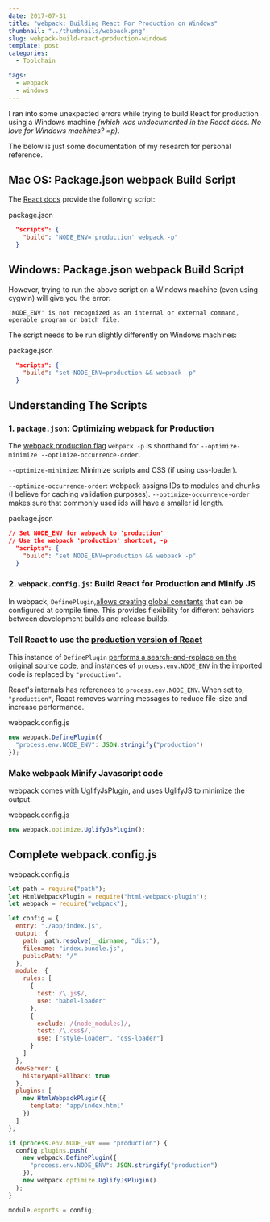 ```yaml
---
date: 2017-07-31
title: "webpack: Building React For Production on Windows"
thumbnail: "../thumbnails/webpack.png"
slug: webpack-build-react-production-windows
template: post
categories:
  - Toolchain

tags:
  - webpack
  - windows
---
```


I ran into some unexpected errors while trying to build React for production using a Windows machine _(which was undocumented in the React docs. No love for Windows machines? =p)_.

The below is just some documentation of my research for personal reference.

## Mac OS: Package.json webpack Build Script

The <a href='https://facebook.github.io/react/docs/optimizing-performance.html#webpack' target='_blank'>React docs</a> provide the following script:

<div class="filename">package.json</div>

```json
  "scripts": {
    "build": "NODE_ENV='production' webpack -p"
  }
```

## Windows: Package.json webpack Build Script

However, trying to run the above script on a Windows machine (even using cygwin) will give you the error:

```terminal
'NODE_ENV' is not recognized as an internal or external command, operable program or batch file.
```

The script needs to be run slightly differently on Windows machines:

<div class="filename">package.json</div>

```json
  "scripts": {
    "build": "set NODE_ENV=production && webpack -p"
  }
```

## Understanding The Scripts

### 1. `package.json`: Optimizing webpack for Production

The <a href='https://webpack.github.io/docs/cli.html#production-shortcut-p' target='_blank'>webpack production flag</a> `webpack -p` is shorthand for `--optimize-minimize --optimize-occurrence-order`.

`--optimize-minimize`: Minimize scripts and CSS (if using css-loader).

`--optimize-occurrence-order`: webpack assigns IDs to modules and chunks (I believe for caching validation purposes). `--optimize-occurrence-order` makes sure that commonly used ids will have a smaller id length.

<div class="filename">package.json</div>

```json
// Set NODE_ENV for webpack to 'production'
// Use the webpack 'production' shortcut, -p
  "scripts": {
    "build": "set NODE_ENV=production && webpack -p"
  }
```

### 2. `webpack.config.js`: Build React for Production and Minify JS

In webpack, `DefinePlugin`,<a href='https://webpack.js.org/plugins/define-plugin/' target='_blank'>allows creating global constants</a> that can be configured at compile time. This provides flexibility for different behaviors between development builds and release builds.

### Tell React to use the <a href='https://facebook.github.io/react/docs/optimizing-performance.html' target='_blank'>production version of React</a>

This instance of `DefinePlugin` <a href='https://webpack.js.org/guides/production/#node-environment-variable' target='_blank'>performs a search-and-replace on the original source code</a>, and instances of `process.env.NODE_ENV` in the imported code is replaced by `"production"`.

React's internals has references to `process.env.NODE_ENV`. When set to, `"production"`, React removes warning messages to reduce file-size and increase performance.

<div class="filename">webpack.config.js</div>

```js
new webpack.DefinePlugin({
  "process.env.NODE_ENV": JSON.stringify("production")
});
```

### Make webpack Minify Javascript code

webpack comes with UglifyJsPlugin, and uses UglifyJS to minimize the output.

<div class="filename">webpack.config.js</div>

```js
new webpack.optimize.UglifyJsPlugin();
```

## Complete webpack.config.js

<div class="filename">webpack.config.js</div>

```js
let path = require("path");
let HtmlWebpackPlugin = require("html-webpack-plugin");
let webpack = require("webpack");

let config = {
  entry: "./app/index.js",
  output: {
    path: path.resolve(__dirname, "dist"),
    filename: "index.bundle.js",
    publicPath: "/"
  },
  module: {
    rules: [
      {
        test: /\.js$/,
        use: "babel-loader"
      },
      {
        exclude: /(node_modules)/,
        test: /\.css$/,
        use: ["style-loader", "css-loader"]
      }
    ]
  },
  devServer: {
    historyApiFallback: true
  },
  plugins: [
    new HtmlWebpackPlugin({
      template: "app/index.html"
    })
  ]
};

if (process.env.NODE_ENV === "production") {
  config.plugins.push(
    new webpack.DefinePlugin({
      "process.env.NODE_ENV": JSON.stringify("production")
    }),
    new webpack.optimize.UglifyJsPlugin()
  );
}

module.exports = config;
```
